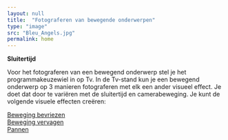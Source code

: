 ```yaml
---
layout: null
title:  "Fotograferen van bewegende onderwerpen"
type: "image"
src: "Bleu_Angels.jpg"
permalink: home
---
```


**Sluitertijd**

Voor het fotograferen van een bewegend onderwerp stel je het programmakeuzewiel in op Tv. In de Tv-stand kun je een bewegend onderwerp op 3 manieren fotograferen met elk een ander visueel effect. Je doet dat door te variëren met de sluitertijd en camerabeweging. Je kunt de volgende visuele effecten creëren:

[Beweging bevriezen]()<br>
[Beweging vervagen]()<br>
[Pannen]()